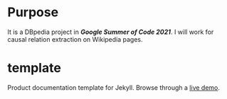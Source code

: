 # Purpose
It is a DBpedia project in ***Google Summer of Code 2021***. I will work for causal relation extraction on Wikipedia pages.



# template
Product documentation template for Jekyll. Browse through a [live demo](https://long-pig.cloudvent.net/).
